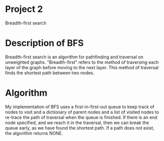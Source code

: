 # Project 2
Breadth-first search

# Description of BFS
Breadth-first search is an algorithm for pathfinding and traversal on unweighted graphs. "Breadth-first" refers to the method of traversing each layer of the graph before moving to the next layer. This method of traversal finds the shortest path between two nodes. 

# Algorithm 
My implementation of BFS uses a first-in-first-out queue to keep track of nodes to visit and a dictionary of parent nodes and a list of visited nodes to re-trace the path of traversal when the queue is finished. If there is an end node specified, and we reach it in the traversal, then we can break the queue early, as we have found the shortest path. If a path does not exist, the algorithm returns NONE. 

